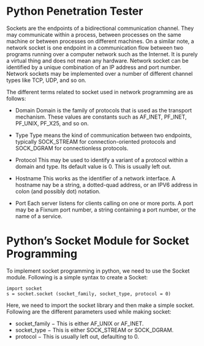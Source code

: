 # Python Penetration Tester

Sockets are the endpoints of a bidirectional communication channel. They may communicate within a process, between processes on the same machine or between processes on different machines. On a similar note, a network socket is one endpoint in a communication flow between two programs running over a computer network such as the Internet. It is purely a virtual thing and does not mean any hardware. Network socket can be identified by a unique combination of an IP address and port number. Network sockets may be implemented over a number of different channel types like TCP, UDP, and so on.

The different terms related to socket used in network programming are as follows:

- Domain
Domain is the family of protocols that is used as the transport mechanism. These values are constants such as AF_INET, PF_INET, PF_UNIX, PF_X25, and so on.

- Type
Type means the kind of communication between two endpoints, typically SOCK_STREAM for connection-oriented protocols and SOCK_DGRAM for connectionless protocols.

- Protocol
This may be used to identify a variant of a protocol within a domain and type. Its default value is 0. This is usually left out.

- Hostname
This works as the identifier of a network interface. A hostname nay be a string, a dotted-quad address, or an IPV6 address in colon (and possibly dot) notation.

- Port
Each server listens for clients calling on one or more ports. A port may be a Fixnum port number, a string containing a port number, or the name of a service.

# Python’s Socket Module for Socket Programming
To implement socket programming in python, we need to use the Socket module. Following is a simple syntax to create a Socket:
~~~
import socket
s = socket.socket (socket_family, socket_type, protocol = 0)
~~~
Here, we need to import the socket library and then make a simple socket. Following are the different parameters used while making socket:

- socket_family − This is either AF_UNIX or AF_INET.
- socket_type − This is either SOCK_STREAM or SOCK_DGRAM.
- protocol − This is usually left out, defaulting to 0.
